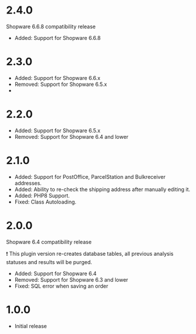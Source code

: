 # 2.4.0 

Shopware 6.6.8 compatibility release

- Added: Support for Shopware 6.6.8

# 2.3.0

- Added: Support for Shopware 6.6.x
- Removed: Support for Shopware 6.5.x
- 
# 2.2.0

- Added: Support for Shopware 6.5.x
- Removed: Support for Shopware 6.4 and lower

# 2.1.0

- Added: Support for PostOffice, ParcelStation and Bulkreceiver addresses.
- Added: Ability to re-check the shipping address after manually editing it.
- Added: PHP8 Support.
- Fixed: Class Autoloading.

# 2.0.0

Shopware 6.4 compatibility release

❗ This plugin version re-creates database tables, all previous analysis statuses and results will be purged.

- Added: Support for Shopware 6.4
- Removed: Support for Shopware 6.3 and lower
- Fixed: SQL error when saving an order

# 1.0.0

- Initial release
